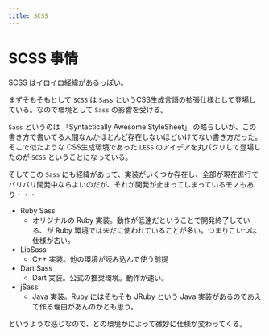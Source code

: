 ```yaml
---
title: SCSS
---
```



SCSS 事情
================================================================================
SCSS はイロイロ経緯があるっぽい。

まずそもそもとして `SCSS` は `Sass` というCSS生成言語の拡張仕様として登場している。なので環境として `Sass` の影響を受ける。

`Sass` というのは 「Syntactically Awesome StyleSheet」 の略らしいが、この書き方で書いてる人間なんかほとんど存在しないほどいけてない書き方だった。そこで似たような CSS生成環境であった `LESS` のアイデアを丸パクリして登場したのが `SCSS` ということになっている。

そしてこの `Sass` にも経緯があって、実装がいくつか存在し、全部が現在進行でバリバリ開発中ならよいのだが、それが開発が止まってしまっているモノもあり・・・

- Ruby Sass
  - オリジナルの Ruby 実装。動作が低速だということで開発終了している、が Ruby 環境では未だに使われていることが多い。つまりこいつは仕様が古い。
- LibSass
  - C++ 実装。他の環境が読み込んで使う前提
- Dart Sass
  - Dart 実装。公式の推奨環境。動作が速い。
- jSass
  - Java 実装。Ruby にはそもそも JRuby という Java 実装があるのであえて作る理由があんのかとも思う。

というような感じなので、どの環境かによって微妙に仕様が変わってくる。

